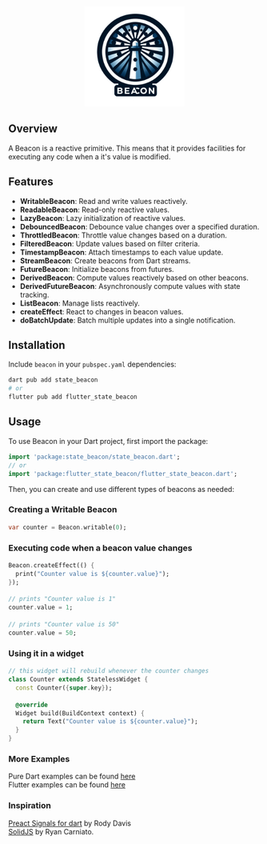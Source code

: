 <p align="center">
  <img width="200" src="https://github.com/jinyus/dart_beacon/blob/main/assets/logo.png?raw=true">
</p>

## Overview

A Beacon is a reactive primitive. This means that it provides facilities for executing any code when a it's value is modified.

## Features

-   **WritableBeacon**: Read and write values reactively.
-   **ReadableBeacon**: Read-only reactive values.
-   **LazyBeacon**: Lazy initialization of reactive values.
-   **DebouncedBeacon**: Debounce value changes over a specified duration.
-   **ThrottledBeacon**: Throttle value changes based on a duration.
-   **FilteredBeacon**: Update values based on filter criteria.
-   **TimestampBeacon**: Attach timestamps to each value update.
-   **StreamBeacon**: Create beacons from Dart streams.
-   **FutureBeacon**: Initialize beacons from futures.
-   **DerivedBeacon**: Compute values reactively based on other beacons.
-   **DerivedFutureBeacon**: Asynchronously compute values with state tracking.
-   **ListBeacon**: Manage lists reactively.
-   **createEffect**: React to changes in beacon values.
-   **doBatchUpdate**: Batch multiple updates into a single notification.

## Installation

Include `beacon` in your `pubspec.yaml` dependencies:

```bash
dart pub add state_beacon
# or
flutter pub add flutter_state_beacon
```

## Usage

To use Beacon in your Dart project, first import the package:

```dart
import 'package:state_beacon/state_beacon.dart';
// or
import 'package:flutter_state_beacon/flutter_state_beacon.dart';
```

Then, you can create and use different types of beacons as needed:

### Creating a Writable Beacon

```dart
var counter = Beacon.writable(0);
```

### Executing code when a beacon value changes

```dart
Beacon.createEffect(() {
  print("Counter value is ${counter.value}");
});

// prints "Counter value is 1"
counter.value = 1;

// prints "Counter value is 50"
counter.value = 50;
```

### Using it in a widget

```dart
// this widget will rebuild whenever the counter changes
class Counter extends StatelessWidget {
  const Counter({super.key});

  @override
  Widget build(BuildContext context) {
    return Text("Counter value is ${counter.value}");
  }
}
```

### More Examples

Pure Dart examples can be found [here](https://github.com/jinyus/dart_beacon/blob/master/state_beacon/example/state_beacon_example.dart)<br>
Flutter examples can be found [here](https://github.com/jinyus/dart_beacon/blob/master/flutter_state_beacon/example/lib/main.dart)

### Inspiration

[Preact Signals for dart](https://github.com/rodydavis/signals.dart) by Rody Davis  
[SolidJS](https://www.solidjs.com/) by Ryan Carniato.

